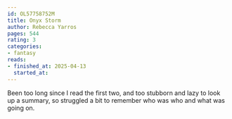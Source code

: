 ```yaml
---
id: OL57758752M
title: Onyx Storm
author: Rebecca Yarros
pages: 544
rating: 3
categories:
- fantasy
reads:
- finished_at: 2025-04-13
  started_at:
---
```


Been too long since I read the first two, and too stubborn and lazy to look up a summary, so struggled a bit to remember who was who and what was going on.